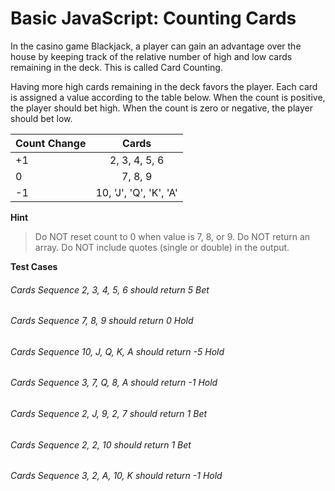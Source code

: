 # Basic JavaScript: Counting Cards

In the casino game Blackjack, a player can gain an advantage over the house 
by keeping track of the relative  number of high and low cards remaining in 
the deck. This is called Card Counting.

Having more high cards remaining in the deck favors the player.   Each card 
is assigned a value according to the table below. When the count         is 
positive, the player should bet high. When the count is zero or   negative, 
the player should bet low.

| Count Change  | Cards                     |
| ------------- |:-------------------------:|
| +1            | 2, 3, 4, 5, 6             |
| 0             | 7, 8, 9                   |
| -1            | 10, 'J', 'Q', 'K', 'A'    |

**Hint**
> Do NOT reset count to 0 when value is 7, 8, or 9.
> Do NOT return an array.
> Do NOT include quotes (single or double) in the output.

**Test Cases**
###### Cards Sequence 2, 3, 4, 5, 6 should return 5 Bet
###### Cards Sequence 7, 8, 9 should return 0 Hold
###### Cards Sequence 10, J, Q, K, A should return -5 Hold
###### Cards Sequence 3, 7, Q, 8, A should return -1 Hold
###### Cards Sequence 2, J, 9, 2, 7 should return 1 Bet
###### Cards Sequence 2, 2, 10 should return 1 Bet
###### Cards Sequence 3, 2, A, 10, K should return -1 Hold
